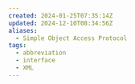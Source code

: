 ```yaml
---
created: 2024-01-25T07:35:14Z
updated: 2024-12-10T08:34:56Z
aliases:
  - Simple Object Access Protocol
tags:
  - abbreviation
  - interface
  - XML
---
```

